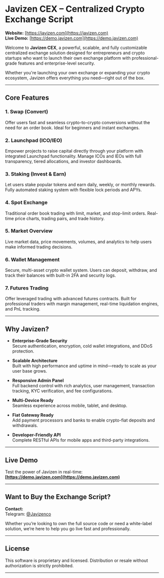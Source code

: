 # Javizen CEX – Centralized Crypto Exchange Script

**Website:** [https://javizen.com](https://javizen.com)  
**Live Demo:** [https://demo.javizen.com](https://demo.javizen.com)

Welcome to **Javizen CEX**, a powerful, scalable, and fully customizable centralized exchange solution designed for entrepreneurs and crypto startups who want to launch their own exchange platform with professional-grade features and enterprise-level security.

Whether you're launching your own exchange or expanding your crypto ecosystem, Javizen offers everything you need—right out of the box.

---

## Core Features

### **1. Swap (Convert)**
Offer users fast and seamless crypto-to-crypto conversions without the need for an order book. Ideal for beginners and instant exchanges.

### **2. Launchpad (ICO/IEO)**
Empower projects to raise capital directly through your platform with integrated Launchpad functionality. Manage ICOs and IEOs with full transparency, tiered allocations, and investor dashboards.

### **3. Staking (Invest & Earn)**
Let users stake popular tokens and earn daily, weekly, or monthly rewards. Fully automated staking system with flexible lock periods and APYs.

### **4. Spot Exchange**
Traditional order book trading with limit, market, and stop-limit orders. Real-time price charts, trading pairs, and trade history.

### **5. Market Overview**
Live market data, price movements, volumes, and analytics to help users make informed trading decisions.

### **6. Wallet Management**
Secure, multi-asset crypto wallet system. Users can deposit, withdraw, and track their balances with built-in 2FA and security logs.

### **7. Futures Trading**
Offer leveraged trading with advanced futures contracts. Built for professional traders with margin management, real-time liquidation engines, and PnL tracking.

---

## Why Javizen?

- **Enterprise-Grade Security**  
  Secure authentication, encryption, cold wallet integrations, and DDoS protection.

- **Scalable Architecture**  
  Built with high performance and uptime in mind—ready to scale as your user base grows.

- **Responsive Admin Panel**  
  Full backend control with rich analytics, user management, transaction tracking, KYC verification, and fee configurations.

- **Multi-Device Ready**  
  Seamless experience across mobile, tablet, and desktop.

- **Fiat Gateway Ready**  
  Add payment processors and banks to enable crypto-fiat deposits and withdrawals.

- **Developer-Friendly API**  
  Complete RESTful APIs for mobile apps and third-party integrations.

---

## Live Demo

Test the power of Javizen in real-time:  
**[https://demo.javizen.com](https://demo.javizen.com)**

---

## Want to Buy the Exchange Script?

**Contact:**  
Telegram: [@Javizenco](https://t.me/Javizenco)

Whether you’re looking to own the full source code or need a white-label solution, we’re here to help you go live fast and professionally.

---

## License

This software is proprietary and licensed. Distribution or resale without authorization is strictly prohibited.

---
